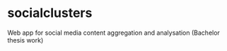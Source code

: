 # socialclusters
Web app for social media content aggregation and analysation (Bachelor thesis work)
